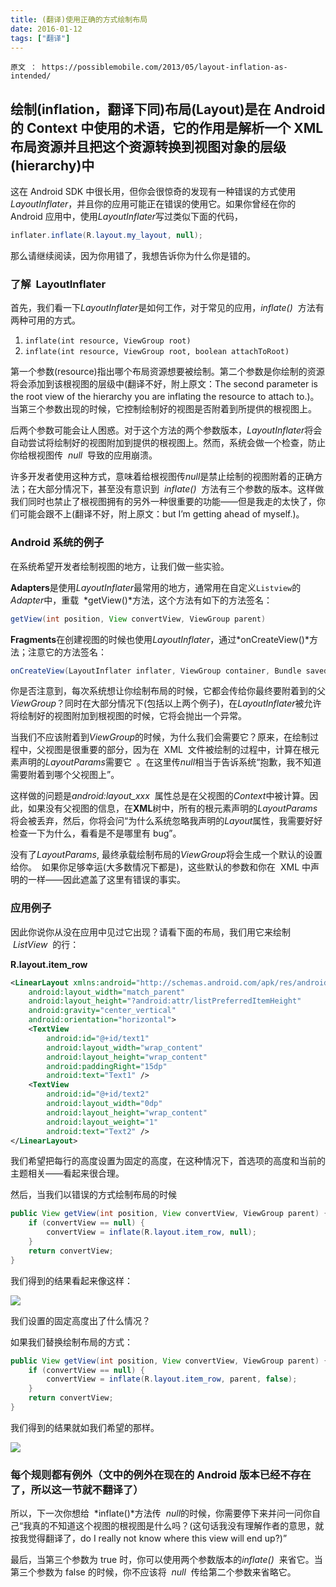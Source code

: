 ```yaml
---
title: (翻译)使用正确的方式绘制布局
date: 2016-01-12
tags: ["翻译"]
---
```


`原文 ： https://possiblemobile.com/2013/05/layout-inflation-as-intended/`

## 绘制(inflation，翻译下同)布局(Layout)是在 Android 的 Context 中使用的术语，它的作用是解析一个 XML 布局资源并且把这个资源转换到视图对象的层级(hierarchy)中

这在 Android SDK 中很长用，但你会很惊奇的发现有一种错误的方式使用*LayoutInflater*，并且你的应用可能正在错误的使用它。如果你曾经在你的 Android 应用中，使用*LayoutInflater*写过类似下面的代码，

```java
inflater.inflate(R.layout.my_layout, null);
```

那么请继续阅读，因为你用错了，我想告诉你为什么你是错的。

### 了解  LayoutInflater

首先，我们看一下*LayoutInflater*是如何工作，对于常见的应用，*inflate()*  方法有两种可用的方式。

1. `inflate(int resource, ViewGroup root)`
2. `inflate(int resource, ViewGroup root, boolean attachToRoot)`

第一个参数(resource)指出哪个布局资源想要被绘制。第二个参数是你绘制的资源将会添加到该根视图的层级中(翻译不好，附上原文：The second parameter is the root view of the hierarchy you are inflating the resource to attach to.)。当第三个参数出现的时候，它控制绘制好的视图是否附着到所提供的根视图上。

后两个参数可能会让人困惑。对于这个方法的两个参数版本，*LayoutInflater*将会自动尝试将绘制好的视图附加到提供的根视图上。然而，系统会做一个检查，防止你给根视图传  *null*  导致的应用崩溃。

许多开发者使用这种方式，意味着给根视图传*null*是禁止绘制的视图附着的正确方法；在大部分情况下，甚至没有意识到  *inflate()*  方法有三个参数的版本。这样做我们同时也禁止了根视图拥有的另外一种很重要的功能——但是我走的太快了，你们可能会跟不上(翻译不好，附上原文：but I’m getting ahead of myself.)。

### Android 系统的例子

在系统希望开发者绘制视图的地方，让我们做一些实验。

**Adapters**是使用*LayoutInflater*最常用的地方，通常用在自定义`Listview`的*Adapter*中，重载  *getView()*方法，这个方法有如下的方法签名：

```java
getView(int position, View convertView, ViewGroup parent)
```

**Fragments**在创建视图的时候也使用*LayoutInflater*，通过*onCreateView()*方法；注意它的方法签名：

```java
onCreateView(LayoutInflater inflater, ViewGroup container, Bundle savedInstanceState)
```

你是否注意到，每次系统想让你绘制布局的时候，它都会传给你最终要附着到的父*ViewGroup*？同时在大部分情况下(包括以上两个例子)，在*LayoutInflater*被允许将绘制好的视图附加到根视图的时候，它将会抛出一个异常。

当我们不应该附着到*ViewGroup*的时候，为什么我们会需要它？原来，在绘制过程中，父视图是很重要的部分，因为在  XML  文件被绘制的过程中，计算在根元素声明的*LayoutParams*需要它  。在这里传*null*相当于告诉系统“抱歉，我不知道需要附着到哪个父视图上”。

这样做的问题是*android:layout_xxx*  属性总是在父视图的*Context*中被计算。因此，如果没有父视图的信息，在**XML**树中，所有的根元素声明的*LayoutParams*将会被丢弃，然后，你将会问“为什么系统忽略我声明的*Layout*属性，我需要好好检查一下为什么，看看是不是哪里有 bug”。

没有了*LayoutParams*, 最终承载绘制布局的*ViewGroup*将会生成一个默认的设置给你。  如果你足够幸运(大多数情况下都是)，这些默认的参数和你在  XML 中声明的一样——因此遮盖了这里有错误的事实。

### 应用例子

因此你说你从没在应用中见过它出现？请看下面的布局，我们用它来绘制  *ListView*  的行：

**R.layout.item_row**

```xml
<LinearLayout xmlns:android="http://schemas.android.com/apk/res/android"
    android:layout_width="match_parent"
    android:layout_height="?android:attr/listPreferredItemHeight"
    android:gravity="center_vertical"
    android:orientation="horizontal">
    <TextView
        android:id="@+id/text1"
        android:layout_width="wrap_content"
        android:layout_height="wrap_content"
        android:paddingRight="15dp"
        android:text="Text1" />
    <TextView
        android:id="@+id/text2"
        android:layout_width="0dp"
        android:layout_height="wrap_content"
        android:layout_weight="1"
        android:text="Text2" />
</LinearLayout>
```

我们希望把每行的高度设置为固定的高度，在这种情况下，首选项的高度和当前的主题相关——看起来很合理。

然后，当我们以错误的方式绘制布局的时候

```java
public View getView(int position, View convertView, ViewGroup parent) {
    if (convertView == null) {
        convertView = inflate(R.layout.item_row, null);
    }
    return convertView;
}
```

我们得到的结果看起来像这样：

![](/img/layout/image1.png)

我们设置的固定高度出了什么情况？

如果我们替换绘制布局的方式：

```java
public View getView(int position, View convertView, ViewGroup parent) {
    if (convertView == null) {
        convertView = inflate(R.layout.item_row, parent, false);
    }
    return convertView;
}
```

我们得到的结果就如我们希望的那样。

![](/img/layout/Image2.png)

### 每个规则都有例外（文中的例外在现在的 Android 版本已经不存在了，所以这一节就不翻译了）

所以，下一次你想给  *inflate()*方法传  *null*的时候，你需要停下来并问一问你自己“我真的不知道这个视图的根视图是什么吗？(这句话我没有理解作者的意思，就按我觉得翻译了，do I really not know where this view will end up?)”

最后，当第三个参数为 true 时，你可以使用两个参数版本的*inflate()*  来省它。当第三个参数为 false 的时候，你不应该将  *null*  传给第二个参数来省略它。
